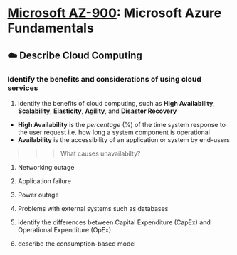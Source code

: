 # [Microsoft AZ-900](az-900-index.md): Microsoft Azure Fundamentals

## ☁️ Describe Cloud Computing
### Identify the benefits and considerations of using cloud services
1. identify the benefits of cloud computing, such as **High Availability**, **Scalability**, **Elasticity**, **Agility**, and **Disaster Recovery**
+ **High Availability** is the _percentage_ (%) of the time system response to the user request i.e. how long a system component is operational
+ **Availability** is the accessibility of an application or system by end-users

>>> What causes unavailabilty?
1. Networking outage
2. Application failure
3. Power outage
4. Problems with external systems such as databases

2. identify the differences between Capital Expenditure (CapEx) and Operational Expenditure (OpEx)
3. describe the consumption-based model
